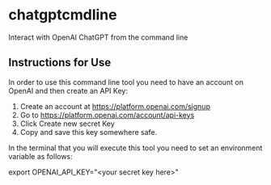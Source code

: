 # chatgptcmdline
Interact with OpenAI ChatGPT from the command line

## Instructions for Use

In order to use this command line tool you need to have an account on OpenAI and then create an API Key:

1. Create an account at https://platform.openai.com/signup
2. Go to https://platform.openai.com/account/api-keys
3. Click Create new secret Key
4. Copy and save this key somewhere safe.

In the terminal that you will execute this tool you need to set an environment variable as follows:

export OPENAI_API_KEY="\<your secret key here\>"
